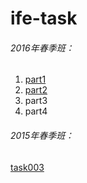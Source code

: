 # ife-task

###### 2016年春季班：

1. [part1](https://github.com/pkjy/ife-task/blob/gh-pages/2016_spring/part1/Readme.md)
2. [part2](https://github.com/pkjy/ife-task/blob/gh-pages/2016_spring/part2/Readme.md)
3. part3
4. part4

###### 2015年春季班：

[task003](https://github.com/pkjy/ife-task/blob/gh-pages/2015_spring/task0003/Readme.md)

